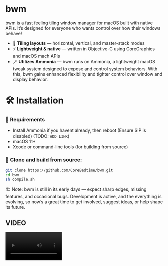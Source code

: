 # **bwm** 
bwm is a fast feeling tiling window manager for macOS built with native APIs. It’s designed for everyone who wants control over how their windows behave!

- 🔲 **Tiling layouts** — horizontal, vertical, and master-stack modes
- ⚡ **Lightweight & native** — written in Objective-C using CoreGraphics and macOS mach APIs
- 🪄 **Utilizes Ammonia** — bwm runs on Ammonia, a lightweight macOS tweak system designed to expose and control system behaviors. With this, bwm gains enhanced flexibility and tighter control over window and display behavior.

# 🛠 Installation

### 🔧 Requirements
- Install Ammonia if you havent already, then reboot (Ensure SIP is disabled) (TODO: `ADD LINK`)
- macOS 11+
- Xcode or command-line tools (for building from source)

### 🔧 Clone and build from source:

```bash
git clone https://github.com/CoreBedtime/bwm.git
cd bwm
sh compile.sh
```

🏗️ Note: bwm is still in its early days — expect sharp edges, missing features, and occasional bugs. Development is active, and the everything is evolving, so now’s a great time to get involved, suggest ideas, or help shape its future.

VIDEO
----
<video src='https://github.com/user-attachments/assets/1fdb5359-623a-400f-9f47-87a839a7512f' width=180/>
----
